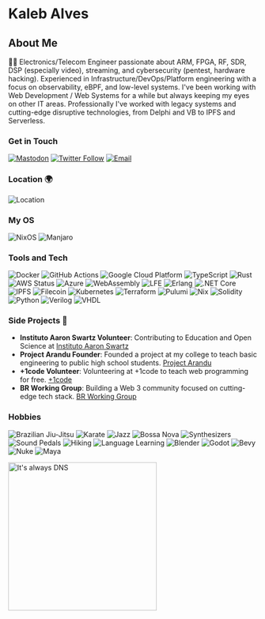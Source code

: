 # Kaleb Alves

## About Me

👨‍💻 Electronics/Telecom Engineer passionate about ARM, FPGA, RF, SDR, DSP (especially video), streaming, and cybersecurity (pentest, hardware hacking). Experienced in Infrastructure/DevOps/Platform engineering with a focus on observability, eBPF, and low-level systems.
I've been working with Web Development / Web Systems for a while but always keeping my eyes on other IT areas. Professionally I've worked with legacy systems and cutting-edge disruptive technologies, from Delphi and VB to IPFS and Serverless.

### Get in Touch

[![Mastodon](https://img.shields.io/badge/Mastodon-forgondolin-lightgrey?style=social&logo=mastodon)](https://plnetwork.xyz/@forgondolin)
[![Twitter Follow](https://img.shields.io/twitter/follow/kalves_rohan?style=social)](https://twitter.com/kalves_rohan)
[![Email](https://img.shields.io/badge/Tutanota-840010?style=flat&logo=Tutanota&logoColor=white)](mailto:kalebalves@tuta.io)

### Location 🌍

![Location](https://img.shields.io/badge/Location-🇧🇷%20São_Paulo-green)

### My OS
![NixOS](https://img.shields.io/badge/NixOS-5277C3?style=flat&logo=nixos&logoColor=white)
![Manjaro](https://img.shields.io/badge/Manjaro-35BF5C?style=flat&logo=manjaro&logoColor=white)


### Tools and Tech

![Docker](https://img.shields.io/badge/Docker-46a2f1?style=flat-square&logo=docker&logoColor=white)
![GitHub Actions](https://img.shields.io/badge/GitHub_Actions-2088FF?style=flat-square&logo=github-actions&logoColor=white)
![Google Cloud Platform](https://img.shields.io/badge/Google_Cloud_Platform-1a73e8?style=flat-square&logo=google-cloud&logoColor=white)
![TypeScript](https://img.shields.io/badge/TypeScript-007ACC?style=flat-square&logo=typescript&logoColor=white)
![Rust](https://img.shields.io/badge/Rust-000000?style=flat&logo=rust&logoColor=white)
![AWS Status](https://img.shields.io/badge/AWS-Active-success)
![Azure](https://img.shields.io/badge/Azure-0089D6?style=flat&logo=microsoft-azure&logoColor=white)
![WebAssembly](https://img.shields.io/badge/WebAssembly-654FF0?style=flat&logo=webassembly&logoColor=white)
![LFE](https://img.shields.io/badge/LFE-4B3263?style=flat&logo=lfe&logoColor=white)
![Erlang](https://img.shields.io/badge/Erlang-A90533?style=flat&logo=erlang&logoColor=white)
![.NET Core](https://img.shields.io/badge/.NET%20Core-512BD4?style=flat&logo=.net&logoColor=white)
![IPFS](https://img.shields.io/badge/IPFS-231F20?style=flat&logo=ipfs&logoColor=white)
![Filecoin](https://img.shields.io/badge/Filecoin-1572B6?style=flat&logo=filecoin&logoColor=white)
![Kubernetes](https://img.shields.io/badge/Kubernetes-326ce5?style=flat&logo=kubernetes&logoColor=white)
![Terraform](https://img.shields.io/badge/Terraform-5C4EE5?style=flat&logo=terraform&logoColor=white)
![Pulumi](https://img.shields.io/badge/Pulumi-663399?style=flat&logo=pulumi&logoColor=white)
![Nix](https://img.shields.io/badge/Nix-7D5B00?style=flat&logo=nix&logoColor=white)
![Solidity](https://img.shields.io/badge/Solidity-363636?style=flat&logo=solidity&logoColor=white)
![Python](https://img.shields.io/badge/Python-3776AB?style=flat&logo=python&logoColor=white)
![Verilog](https://img.shields.io/badge/Verilog-4D4D4D?style=flat&logoColor=white)
![VHDL](https://img.shields.io/badge/VHDL-0095D5?style=flat&logoColor=white)

### Side Projects 🚀

- **Instituto Aaron Swartz Volunteer**: Contributing to Education and Open Science at [Instituto Aaron Swartz](https://institutoasw.org/)
- **Project Arandu Founder**: Founded a project at my college to teach basic engineering to public high school students. [Project Arandu](https://arandu.proec.ufabc.edu.br/)
- **+1code Volunteer**: Volunteering at +1code to teach web programming for free. [+1code](https://mais1code.com.br/)
- **BR Working Group**: Building a Web 3 community focused on cutting-edge tech stack. [BR Working Group](https://brwg.org/)

### Hobbies

![Brazilian Jiu-Jitsu](https://img.shields.io/badge/Brazilian%20Jiu%20Jitsu-Blue-4100E5?style=flat&logoColor=white)
![Karate](https://img.shields.io/badge/Karate-Purple-7C41E5?style=flat&logoColor=white)
![Jazz](https://img.shields.io/badge/Jazz-Music-FF0000?style=flat&logoColor=white)
![Bossa Nova](https://img.shields.io/badge/Bossa%20Nova-Music-FF5700?style=flat&logoColor=white)
![Synthesizers](https://img.shields.io/badge/Synthesizers-Audio%20Technology-009688?style=flat&logoColor=white)
![Sound Pedals](https://img.shields.io/badge/Sound%20Pedals-Audio%20Technology-00BCD4?style=flat&logoColor=white)
![Hiking](https://img.shields.io/badge/Hiking-Outdoors-388E3C?style=flat&logoColor=white)
![Language Learning](https://img.shields.io/badge/Language%20Learning-Language%20Enthusiast-FFC107?style=flat&logoColor=white)
![Blender](https://img.shields.io/badge/Blender-3D-FF4500?style=flat&logo=blender&logoColor=white)
![Godot](https://img.shields.io/badge/Godot-Game%20Development-478CBF?style=flat&logo=godot-engine&logoColor=white)
![Bevy](https://img.shields.io/badge/Bevy-Game%20Development-55A760?style=flat&logo=bevy&logoColor=white)
![Nuke](https://img.shields.io/badge/Nuke-VFX-0576B9?style=flat&logo=nuke&logoColor=white)
![Maya](https://img.shields.io/badge/Maya-3D-FF7A00?style=flat&logo=autodesk&logoColor=white)



<img src="https://www.cyberciti.biz/media/new/cms/2017/04/dns.jpg" alt="It's always DNS" width="300"/>




